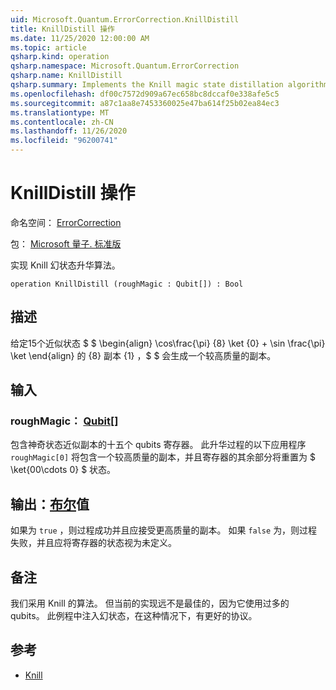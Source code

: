 ```yaml
---
uid: Microsoft.Quantum.ErrorCorrection.KnillDistill
title: KnillDistill 操作
ms.date: 11/25/2020 12:00:00 AM
ms.topic: article
qsharp.kind: operation
qsharp.namespace: Microsoft.Quantum.ErrorCorrection
qsharp.name: KnillDistill
qsharp.summary: Implements the Knill magic state distillation algorithm.
ms.openlocfilehash: df00c7572d909a67ec658bc8dccaf0e338afe5c5
ms.sourcegitcommit: a87c1aa8e7453360025e47ba614f25b02ea84ec3
ms.translationtype: MT
ms.contentlocale: zh-CN
ms.lasthandoff: 11/26/2020
ms.locfileid: "96200741"
---
```

# <a name="knilldistill-operation"></a>KnillDistill 操作

命名空间： [ErrorCorrection](xref:Microsoft.Quantum.ErrorCorrection)

包： [Microsoft 量子. 标准版](https://nuget.org/packages/Microsoft.Quantum.Standard)


实现 Knill 幻状态升华算法。

```qsharp
operation KnillDistill (roughMagic : Qubit[]) : Bool
```


## <a name="description"></a>描述

给定15个近似状态 $ $ \begin{align} \cos\frac{\pi} {8} \ket {0} + \sin \frac{\pi} \ket \end{align} 的 {8} 副本 {1} ，$ $ 会生成一个较高质量的副本。

## <a name="input"></a>输入

### <a name="roughmagic--qubit"></a>roughMagic： [Qubit](xref:microsoft.quantum.lang-ref.qubit)[]

包含神奇状态近似副本的十五个 qubits 寄存器。 此升华过程的以下应用程序 `roughMagic[0]` 将包含一个较高质量的副本，并且寄存器的其余部分将重置为 $ \ket{00\cdots 0} $ 状态。



## <a name="output--bool"></a>输出：[布尔](xref:microsoft.quantum.lang-ref.bool)值

如果为 `true` ，则过程成功并且应接受更高质量的副本。 如果 `false` 为，则过程失败，并且应将寄存器的状态视为未定义。

## <a name="remarks"></a>备注

我们采用 Knill 的算法。
但当前的实现远不是最佳的，因为它使用过多的 qubits。
此例程中注入幻状态，在这种情况下，有更好的协议。

## <a name="references"></a>参考

- [Knill](https://arxiv.org/abs/quant-ph/0402171)